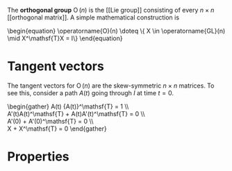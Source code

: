 The **orthogonal group** $\operatorname{O}(n)$ is the [[Lie group]] consisting of every $n \times n$ [[orthogonal matrix]]. A simple mathematical construction is

\begin{equation}
\operatorname{O}(n) \doteq \\{ X \in \operatorname{GL}(n) \mid X^\mathsf{T}X = I\\}
\end{equation}

# Tangent vectors

The tangent vectors for $\operatorname{O}(n)$ are the skew-symmetric $n \times n$ matrices. To see this, consider a path $A(t)$ going through $I$ at time $t=0$.

\begin{gather}
A(t) {A(t)}^\mathsf{T} = 1 \\\\\
A'(t)A(t)^\mathsf{T} + A(t)A'(t)^\mathsf{T} = 0 \\\\\
A'(0) + A'(0)^\mathsf{T} = 0 \\\\\
X + X^\mathsf{T} = 0
\end{gather}


# Properties

